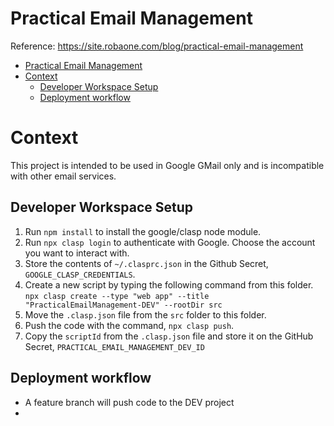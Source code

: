Practical Email Management
==========================

Reference: https://site.robaone.com/blog/practical-email-management

- [Practical Email Management](#practical-email-management)
- [Context](#context)
  - [Developer Workspace Setup](#developer-workspace-setup)
  - [Deployment workflow](#deployment-workflow)
# Context

This project is intended to be used in Google GMail only and is incompatible with other email services.

## Developer Workspace Setup

1. Run `npm install` to install the google/clasp node module.
2. Run `npx clasp login` to authenticate with Google.  Choose the account you want to interact with.
3. Store the contents of `~/.clasprc.json` in the Github Secret, `GOOGLE_CLASP_CREDENTIALS`.
4. Create a new script by typing the following command from this folder.  `npx clasp create --type "web app" --title "PracticalEmailManagement-DEV" --rootDir src`
5. Move the `.clasp.json` file from the `src` folder to this folder.
6. Push the code with the command, `npx clasp push`.
7. Copy the `scriptId` from the `.clasp.json` file and store it on the GitHub Secret, `PRACTICAL_EMAIL_MANAGEMENT_DEV_ID`

## Deployment workflow

- A feature branch will push code to the DEV project
- 